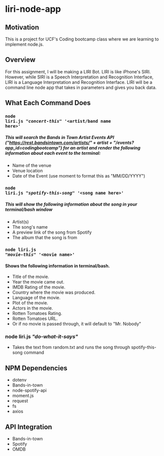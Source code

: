   # liri-node-app



## Motivation
This is a project for UCF's Coding bootcamp class where we are learning to implement node.js.

## Overview
For this assignment, I will be making a LIRI Bot. LIRI is like iPhone's SIRI. However, while SIRI is a Speech Interpretation and Recognition Interface, LIRI is a Language Interpretation and Recognition Interface. LIRI will be a command line node app that takes in parameters and gives you back data.

## What Each Command Does

### <code>node liri.js *"concert-this"* '<artist/band name here>'</code>
##### This will search the Bands in Town Artist Events API ("https://rest.bandsintown.com/artists/" + artist + "/events?       app_id=codingbootcamp") for an artist and render the following information about each event to the terminal:
  - Name of the venue
  - Venue location
  - Date of the Event (use moment to format this as "MM/DD/YYYY")

### <code>node liri.js *"spotify-this-song"* '&lt;song name here&gt;' </code>
##### This will show the following information about the song in your terminal/bash window
- Artist(s)
- The song's name
- A preview link of the song from Spotify
- The album that the song is from

### <code>node liri.js *"movie-this"* '&lt;movie name&gt;'</code>
#### Shows the following information in terminal/bash.
- Title of the movie.
- Year the movie came out.
- IMDB Rating of the movie.
- Country where the movie was produced.
- Language of the movie.
- Plot of the movie.
- Actors in the movie.
- Rotten Tomatoes Rating.
- Rotten Tomatoes URL.
- Or if no movie is passed through, it will default to "Mr. Nobody"

### node liri.js *"do-what-it-says"*
- Takes the text from random.txt and runs the song through spotify-this-song command

## NPM Dependencies
* dotenv
* Bands-in-town
* node-spotify-api
* moment.js
* request
* fs
* axios


## API Integration
* Bands-in-town
* Spotify
* OMDB


